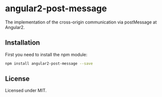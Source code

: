 # angular2-post-message

The implementation of the cross-origin communication via postMessage at Angular2.

## Installation

First you need to install the npm module:
```sh
npm install angular2-post-message --save
```

## License

Licensed under MIT.